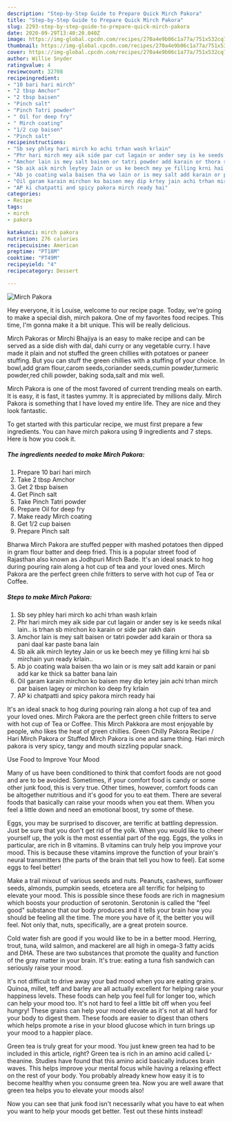 ```yaml
---
description: "Step-by-Step Guide to Prepare Quick Mirch Pakora"
title: "Step-by-Step Guide to Prepare Quick Mirch Pakora"
slug: 2293-step-by-step-guide-to-prepare-quick-mirch-pakora
date: 2020-09-29T13:40:20.040Z
image: https://img-global.cpcdn.com/recipes/270a4e9b06c1a77a/751x532cq70/mirch-pakora-recipe-main-photo.jpg
thumbnail: https://img-global.cpcdn.com/recipes/270a4e9b06c1a77a/751x532cq70/mirch-pakora-recipe-main-photo.jpg
cover: https://img-global.cpcdn.com/recipes/270a4e9b06c1a77a/751x532cq70/mirch-pakora-recipe-main-photo.jpg
author: Willie Snyder
ratingvalue: 4
reviewcount: 32708
recipeingredient:
- "10 bari hari mirch"
- "2 tbsp Amchor"
- "2 tbsp baisen"
- "Pinch salt"
- "Pinch Tatri powder"
- " Oil for deep fry"
- " Mirch coating"
- "1/2 cup baisen"
- "Pinch salt"
recipeinstructions:
- "Sb sey phley hari mirch ko achi trhan wash krlain"
- "Phr hari mirch mey aik side par cut lagain or ander sey is ke seeds nikal lain.. is trhan sb mirchon ko karain or side par rakh dain"
- "Amchor lain is mey salt baisen or tatri powder add karain or thora sa pani daal kar paste bana lain"
- "Sb aik aik mirch leytey Jain or us ke beech mey ye filling krni hai sb mirchain yun ready krlain.."
- "Ab jo coating wala baisen tha wo lain or is mey salt add karain or pani add kar ke thick sa batter bana lain"
- "Oil garam karain mirchon ko baisen mey dip krtey jain achi trhan mirch par baisen lagey or mirchon ko deep fry krlain"
- "AP ki chatpatti and spicy pakora mirch ready hai"
categories:
- Recipe
tags:
- mirch
- pakora

katakunci: mirch pakora 
nutrition: 276 calories
recipecuisine: American
preptime: "PT18M"
cooktime: "PT49M"
recipeyield: "4"
recipecategory: Dessert

---
```



![Mirch Pakora](https://img-global.cpcdn.com/recipes/270a4e9b06c1a77a/751x532cq70/mirch-pakora-recipe-main-photo.jpg)

Hey everyone, it is Louise, welcome to our recipe page. Today, we're going to make a special dish, mirch pakora. One of my favorites food recipes. This time, I'm gonna make it a bit unique. This will be really delicious.

Mirch Pakoras or Mirchi Bhajiya is an easy to make recipe and can be served as a side dish with dal, dahi curry or any vegetable curry. I have made it plain and not stuffed the green chillies with potatoes or paneer stuffing. But you can stuff the green chillies with a stuffing of your choice. In bowl,add gram flour,carom seeds,coriander seeds,cumin powder,turmeric powder,red chili powder, baking soda,salt and mix well.

Mirch Pakora is one of the most favored of current trending meals on earth. It is easy, it is fast, it tastes yummy. It is appreciated by millions daily. Mirch Pakora is something that I have loved my entire life. They are nice and they look fantastic.


To get started with this particular recipe, we must first prepare a few ingredients. You can have mirch pakora using 9 ingredients and 7 steps. Here is how you cook it.

<!--inarticleads1-->

##### The ingredients needed to make Mirch Pakora:

1. Prepare 10 bari hari mirch
1. Take 2 tbsp Amchor
1. Get 2 tbsp baisen
1. Get Pinch salt
1. Take Pinch Tatri powder
1. Prepare  Oil for deep fry
1. Make ready  Mirch coating
1. Get 1/2 cup baisen
1. Prepare Pinch salt


Bharwa Mirch Pakora are stuffed pepper with mashed potatoes then dipped in gram flour batter and deep fried. This is a popular street food of Rajasthan also known as Jodhpuri Mirch Bade. It&#39;s an ideal snack to hog during pouring rain along a hot cup of tea and your loved ones. Mirch Pakora are the perfect green chile fritters to serve with hot cup of Tea or Coffee. 

<!--inarticleads2-->

##### Steps to make Mirch Pakora:

1. Sb sey phley hari mirch ko achi trhan wash krlain
1. Phr hari mirch mey aik side par cut lagain or ander sey is ke seeds nikal lain.. is trhan sb mirchon ko karain or side par rakh dain
1. Amchor lain is mey salt baisen or tatri powder add karain or thora sa pani daal kar paste bana lain
1. Sb aik aik mirch leytey Jain or us ke beech mey ye filling krni hai sb mirchain yun ready krlain..
1. Ab jo coating wala baisen tha wo lain or is mey salt add karain or pani add kar ke thick sa batter bana lain
1. Oil garam karain mirchon ko baisen mey dip krtey jain achi trhan mirch par baisen lagey or mirchon ko deep fry krlain
1. AP ki chatpatti and spicy pakora mirch ready hai


It&#39;s an ideal snack to hog during pouring rain along a hot cup of tea and your loved ones. Mirch Pakora are the perfect green chile fritters to serve with hot cup of Tea or Coffee. This Mirch Pakkora are most enjoyable by people, who likes the heat of green chillies. Green Chilly Pakora Recipe / Hari Mirch Pakora or Stuffed Mirch Pakora is one and same thing. Hari mirch pakora is very spicy, tangy and mouth sizzling popular snack. 

Use Food to Improve Your Mood


Many of us have been conditioned to think that comfort foods are not good and are to be avoided. Sometimes, if your comfort food is candy or some other junk food, this is very true. Other times, however, comfort foods can be altogether nutritious and it's good for you to eat them. There are several foods that basically can raise your moods when you eat them. When you feel a little down and need an emotional boost, try some of these.

Eggs, you may be surprised to discover, are terrific at battling depression. Just be sure that you don't get rid of the yolk. When you would like to cheer yourself up, the yolk is the most essential part of the egg. Eggs, the yolks in particular, are rich in B vitamins. B vitamins can truly help you improve your mood. This is because these vitamins improve the function of your brain's neural transmitters (the parts of the brain that tell you how to feel). Eat some eggs to feel better!

Make a trail mixout of various seeds and nuts. Peanuts, cashews, sunflower seeds, almonds, pumpkin seeds, etcetera are all terrific for helping to elevate your mood. This is possible since these foods are rich in magnesium which boosts your production of serotonin. Serotonin is called the "feel good" substance that our body produces and it tells your brain how you should be feeling all the time. The more you have of it, the better you will feel. Not only that, nuts, specifically, are a great protein source.

Cold water fish are good if you would like to be in a better mood. Herring, trout, tuna, wild salmon, and mackerel are all high in omega-3 fatty acids and DHA. These are two substances that promote the quality and function of the gray matter in your brain. It's true: eating a tuna fish sandwich can seriously raise your mood. 

It's not difficult to drive away your bad mood when you are eating grains. Quinoa, millet, teff and barley are all actually excellent for helping raise your happiness levels. These foods can help you feel full for longer too, which can help your mood too. It's not hard to feel a little bit off when you feel hungry! These grains can help your mood elevate as it's not at all hard for your body to digest them. These foods are easier to digest than others which helps promote a rise in your blood glucose which in turn brings up your mood to a happier place.

Green tea is truly great for your mood. You just knew green tea had to be included in this article, right? Green tea is rich in an amino acid called L-theanine. Studies have found that this amino acid basically induces brain waves. This helps improve your mental focus while having a relaxing effect on the rest of your body. You probably already knew how easy it is to become healthy when you consume green tea. Now you are well aware that green tea helps you to elevate your moods also!

Now you can see that junk food isn't necessarily what you have to eat when you want to help your moods get better. Test out  these hints  instead!

